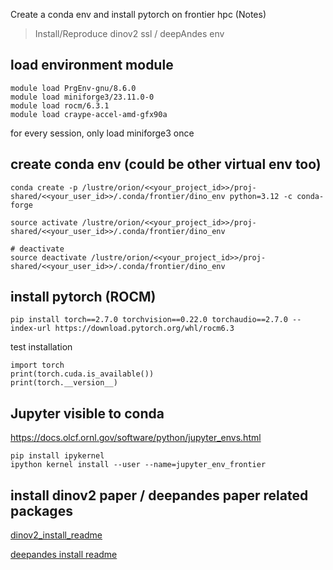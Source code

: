 Create a conda env and install pytorch on frontier hpc (Notes) 

> Install/Reproduce dinov2 ssl / deepAndes env

## load environment module 
```
module load PrgEnv-gnu/8.6.0
module load miniforge3/23.11.0-0 
module load rocm/6.3.1
module load craype-accel-amd-gfx90a
```
for every session, only load miniforge3 once

## create conda env (could be other virtual env too)
```
conda create -p /lustre/orion/<<your_project_id>>/proj-shared/<<your_user_id>>/.conda/frontier/dino_env python=3.12 -c conda-forge

source activate /lustre/orion/<<your_project_id>>/proj-shared/<<your_user_id>>/.conda/frontier/dino_env

# deactivate
source deactivate /lustre/orion/<<your_project_id>>/proj-shared/<<your_user_id>>/.conda/frontier/dino_env
```

## install pytorch (ROCM) 
```
pip install torch==2.7.0 torchvision==0.22.0 torchaudio==2.7.0 --index-url https://download.pytorch.org/whl/rocm6.3
```
test installation 
```
import torch
print(torch.cuda.is_available())
print(torch.__version__)
```

## Jupyter visible to conda

https://docs.olcf.ornl.gov/software/python/jupyter_envs.html
```
pip install ipykernel
ipython kernel install --user --name=jupyter_env_frontier
```

## install dinov2 paper / deepandes paper related packages 
[dinov2_install_readme](https://github.com/geopacha/DeepAndes/blob/main/dinov2_ssl_8bands/README(from%20dinov2%20original%20repo).md)

[deepandes install readme](https://github.com/geopacha/DeepAndes/tree/main/dinov2_ssl_8bands/README.md)
